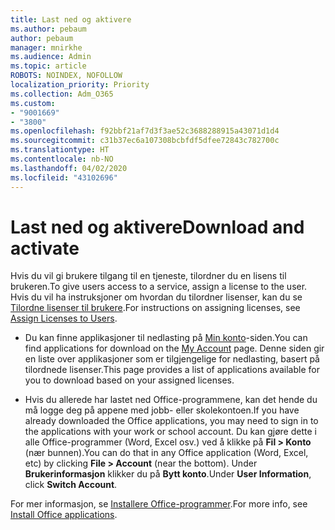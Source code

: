 ```yaml
---
title: Last ned og aktivere
ms.author: pebaum
author: pebaum
manager: mnirkhe
ms.audience: Admin
ms.topic: article
ROBOTS: NOINDEX, NOFOLLOW
localization_priority: Priority
ms.collection: Adm_O365
ms.custom:
- "9001669"
- "3800"
ms.openlocfilehash: f92bbf21af7d3f3ae52c3688288915a43071d1d4
ms.sourcegitcommit: c31b37ec6a107308bcbfdf5dfee72843c782700c
ms.translationtype: HT
ms.contentlocale: nb-NO
ms.lasthandoff: 04/02/2020
ms.locfileid: "43102696"
---
```

# <a name="download-and-activate"></a><span data-ttu-id="e9eec-102">Last ned og aktivere</span><span class="sxs-lookup"><span data-stu-id="e9eec-102">Download and activate</span></span>

<span data-ttu-id="e9eec-103">Hvis du vil gi brukere tilgang til en tjeneste, tilordner du en lisens til brukeren.</span><span class="sxs-lookup"><span data-stu-id="e9eec-103">To give users access to a service, assign a license to the user.</span></span> <span data-ttu-id="e9eec-104">Hvis du vil ha instruksjoner om hvordan du tilordner lisenser, kan du se [Tilordne lisenser til brukere](https://docs.microsoft.com/microsoft-365/admin/manage/assign-licenses-to-users).</span><span class="sxs-lookup"><span data-stu-id="e9eec-104">For instructions on assigning licenses, see [Assign Licenses to Users](https://docs.microsoft.com/microsoft-365/admin/manage/assign-licenses-to-users).</span></span>

- <span data-ttu-id="e9eec-105">Du kan finne applikasjoner til nedlasting på [Min konto](https://portal.office.com/account/#installs)-siden.</span><span class="sxs-lookup"><span data-stu-id="e9eec-105">You can find applications for download on the [My Account](https://portal.office.com/account/#installs) page.</span></span> <span data-ttu-id="e9eec-106">Denne siden gir en liste over applikasjoner som er tilgjengelige for nedlasting, basert på tilordnede lisenser.</span><span class="sxs-lookup"><span data-stu-id="e9eec-106">This page provides a list of applications available for you to download based on your assigned licenses.</span></span> 

- <span data-ttu-id="e9eec-107">Hvis du allerede har lastet ned Office-programmene, kan det hende du må logge deg på appene med jobb- eller skolekontoen.</span><span class="sxs-lookup"><span data-stu-id="e9eec-107">If you have already downloaded the Office applications, you may need to sign in to the applications with your work or school account.</span></span> <span data-ttu-id="e9eec-108">Du kan gjøre dette i alle Office-programmer (Word, Excel osv.) ved å klikke på **Fil > Konto** (nær bunnen).</span><span class="sxs-lookup"><span data-stu-id="e9eec-108">You can do that in any Office application (Word, Excel, etc) by clicking **File > Account** (near the bottom).</span></span> <span data-ttu-id="e9eec-109">Under **Brukerinformasjon** klikker du på **Bytt konto**.</span><span class="sxs-lookup"><span data-stu-id="e9eec-109">Under **User Information**, click **Switch Account**.</span></span>

<span data-ttu-id="e9eec-110">For mer informasjon, se [Installere Office-programmer](https://docs.microsoft.com/microsoft-365/admin/setup/install-applications).</span><span class="sxs-lookup"><span data-stu-id="e9eec-110">For more info, see [Install Office applications](https://docs.microsoft.com/microsoft-365/admin/setup/install-applications).</span></span>
